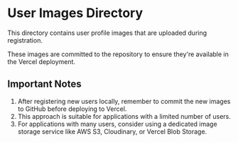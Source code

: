 # User Images Directory

This directory contains user profile images that are uploaded during registration.

These images are committed to the repository to ensure they're available in the Vercel deployment.

## Important Notes

1. After registering new users locally, remember to commit the new images to GitHub before deploying to Vercel.
2. This approach is suitable for applications with a limited number of users.
3. For applications with many users, consider using a dedicated image storage service like AWS S3, Cloudinary, or Vercel Blob Storage.

